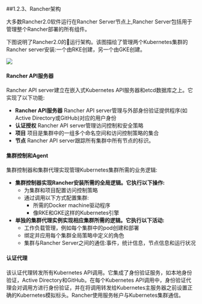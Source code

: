 ##1.2.3、Rancher架构

大多数Rancher2.0软件运行在Rancher Server节点上,Rancher Server包括用于管理整个Rancher部署的所有组件。

下图说明了Rancher2.0的运行架构。该图描绘了管理两个Kubernetes集群的Rancher server安装:一个由RKE创建，另一个由GKE创建。

![](https://cdn.cloudcared.cn/wp-content/uploads/2020/04/rancher-ar.png)

#### Rancher API服务器

Rancher API server建立在嵌入式Kubernetes API服务器和etcd数据库之上。它实现了以下功能:

- **Rancher API服务器**
  Rancher API server管理与外部身份验证提供程序(如Active Directory或GitHub)对应的用户身份
- **认证授权**
  Rancher API server管理访问控制和安全策略
- **项目**
  项目是集群中的一组多个命名空间和访问控制策略的集合
- **节点**
  Rancher API server跟踪所有集群中所有节点的标识。



#### 集群控制和Agent

集群控制器和集群代理实现管理Kubernetes集群所需的业务逻辑:

- **集群控制器实现Rancher安装所需的全局逻辑。它执行以下操作:**
  - 为集群和项目配置访问控制策略
  - 通过调用以下方式配置集群:
    - 所需的Docker machine驱动程序
    - 像RKE和GKE这样的Kubernetes引擎
- **单独的集群代理实例实现相应集群所需的逻辑。它执行以下活动:**
  - 工作负载管理，例如每个集群中的pod创建和部署
  - 绑定并应用每个集群全局策略中定义的角色
  - 集群与Rancher Server之间的通信:事件，统计信息，节点信息和运行状况



#### 认证代理

该认证代理转发所有Kubernetes API调用。它集成了身份验证服务，如本地身份验证，Active Directory和GitHub。在每个Kubernetes API调用中，身份验证代理会对调用方进行身份验证，并在将调用转发给Kubernetes主服务器之前设置正确的Kubernetes模拟标头。Rancher使用服务帐户与Kubernetes集群通信。

